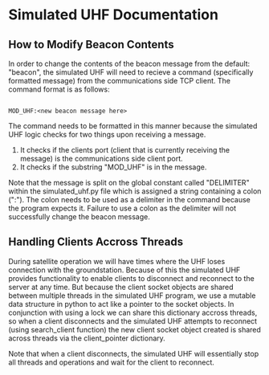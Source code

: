 # Simulated UHF Documentation

## How to Modify Beacon Contents

In order to change the contents of the beacon message from the default: "beacon", the simulated UHF will need to recieve a command (specifically formatted message) from the communications side TCP client. The command format is as follows:

``` text

MOD_UHF:<new beacon message here>

```

The command needs to be formatted in this manner because the simulated UHF logic checks for two things upon receiving a message.

1. It checks if the clients port (client that is currently receiving the message) is the communications side client port.
2. It checks if the substring "MOD_UHF" is in the message.

Note that the message is split on the global constant called "DELIMITER" within the simulated_uhf.py file which is assigned a string containing a colon (":"). The colon needs to be used as a delimiter in the command because the program expects it. Failure to use a colon as the delimiter will not successfully change the beacon message.

## Handling Clients Accross Threads

During satellite operation we will have times where the UHF loses connection with the groundstation. Because of this the simulated UHF provides
functionality to enable clients to disconnect and reconnect to the server at any time. But because the client socket objects are shared between
multiple threads in the simulated UHF program, we use a mutable data structure in python to act like a pointer to the socket objects. In conjunction with using a lock we can share this dictionary accross threads, so when a client disconnects and the simulated UHF attempts to reconnect (using search_client function) the new client socket object created is shared across threads via the client_pointer dictionary.

Note that when a client disconnects, the simulated UHF will essentially stop all threads and operations and wait for the client to reconnect.
